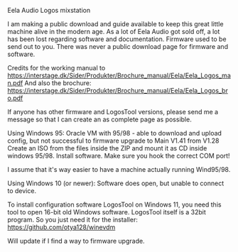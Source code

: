 Eela Audio Logos mixstation

I am making a public download and guide available to keep this great little machine alive in the modern age.
As a lot of Eela Audio got sold off, a lot has been lost regarding software and documentation.
Firmware used to be send out to you. There was never a public download page for firmware and software.

Credits for the working manual to https://interstage.dk/Sider/Produkter/Brochure_manual/Eela/Eela_Logos_man.pdf
And also the brochure: https://interstage.dk/Sider/Produkter/Brochure_manual/Eela/Eela_Logos_bro.pdf

If anyone has other firmware and LogosTool versions, please send me a message so that I can create an as complete page as possible.

Using Windows 95:
Oracle VM with 95/98 - able to download and upload config, but not successful to firmware upgrade to Main V1.41 from V1.28
Create an ISO from the files inside the ZIP and mount it as CD inside windows 95/98. Install software.
Make sure you hook the correct COM port!

I assume that it's way easier to have a machine actually running Wind95/98.

Using Windows 10 (or newer):
Software does open, but unable to connect to device.

To install configuration software LogosTool on Windows 11, you need this tool to open 16-bit old Windows software. LogosTool itself is a 32bit program. So you just need it for the installer:
https://github.com/otya128/winevdm



Will update if I find a way to firmware upgrade.
